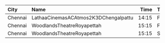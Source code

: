 | City    | Name                                 |  Time | Type        | Price | Capacity | Booked |
| :------ | :----------------------------------- | ----: | :---------- | ----: | -------: | -----: |
| Chennai | LathaaCinemasACAtmos2K3DChengalpattu | 14:15 | First       |  120₹ |      184 |    120 |
| Chennai | WoodlandsTheatreRoyapettah           | 15:15 | FirstClass  |  100₹ |      408 |    391 |
| Chennai | WoodlandsTheatreRoyapettah           | 15:15 | SecondClass |   60₹ |       51 |     51 |